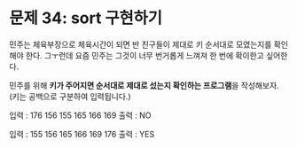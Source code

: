 # 문제 34: sort 구현하기

민주는 체육부장으로 체육시간이 되면 반 친구들이 제대로 키 순서대로 모였는지를 확인해야 한다. 그ㅜ런데 요즘 민주는 그것이 너무 번거롭게 느껴져 한 번에 확이한고 싶어한다.

민주를 위해 **키가 주어지면 순서대로 제대로 섰는지 확인하는 프로그램**을 작성해보자.
(키는 공백으로 구분하여 입력됩니다.)

입력 : 176 156 155 165 166 169
출력 : NO

입력 : 155 156 165 166 169 176
출력 : YES